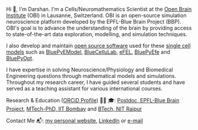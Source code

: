 Hi 👋, I'm Darshan. I'm a Cells/Neuromathematics Scientist at the [Open Brain Institute](https://openbraininstitute.org/) (OBI) in Lausanne, Switzerland.	OBI is an open-source simulation neuroscience platform developed by the EPFL-Blue Brain Project (BBP). OBI's goal is to advance the understanding of the brain by providing access to state-of-the-art data exploration, modelling, and simulation techniques.

I also develop and maintain [open source software](https://github.com/darshanmandge) used for these [single cell models](https://github.com/BlueBrain/singlecell-emodel-suite) such as [BluePyEModel](https://github.com/BlueBrain/BluePyEModel), [BlueCelluLab](https://github.com/BlueBrain/BlueCelluLab), [eFEL](https://github.com/BlueBrain/eFEL), [BluePyEfe](https://github.com/BlueBrain/BluePyEfe) and [BluePyOpt](https://github.com/BlueBrain/BluePyOpt).

I have expertise in solving Neuroscience/Physiology and Biomedical Engineering questions through mathematical models and simulations. Throughout my research career, I have guided several students and have served as a teaching assistant for various international courses.

Research & Education ([ORCiD Profile](https://orcid.org/0000-0002-7104-4604))  🧑‍🔬 🎓: [Postdoc, EPFL-Blue Brain Project](https://www.epfl.ch/research/domains/bluebrain/), [MTech-PhD, IIT Bombay](https://www.bio.iitb.ac.in) and [BTech, NIT Raipur](https://www.nitrr.ac.in/aboutbiomed.php)

Contact Me 📬: [my personal website](https://darshanmandge.github.io/#four), [LinkedIn](https://in.linkedin.com/in/darshanmandge) or [e-mail](mailto:sltr5b6ws@mozmail.com) 
